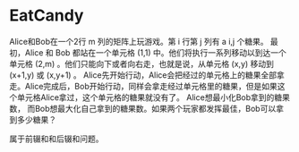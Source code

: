 # EatCandy
Alice和Bob在一个2行 m 列的矩阵上玩游戏。第 i 行第 j 列有 a  i,j ​   个糖果。  最初，Alice 和 Bob 都站在一个单元格 (1,1) 中。他们将执行一系列移动以到达一个单元格 (2,m) 。他们只能向下或者向右走，也就是说，从单元格 (x,y) 移动到 (x+1,y) 或 (x,y+1) 。  Alice先开始行动，Alice会把经过的单元格上的糖果全部拿走。Alice完成后，Bob开始行动，同样会拿走经过单元格里的糖果，但是如果这个单元格Alice拿过，这个单元格的糖果就没有了。  Alice想最小化Bob拿到的糖果数，  而Bob想最大化自己拿到的糖果数。如果两个玩家都发挥最佳，Bob可以拿到多少糖果？

属于前辍和和后辍和问题。
